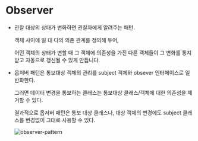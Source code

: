 # Observer


* 관찰 대상의 상태가 변화하면 관찰자에게 알려주는 패턴.
  
  객체 사이에 일 대 다의 의존 관계를 정의해 두어,

  어떤 객체의 상태가 변할 때 그 객체에 의존성을 가진 다른 객체들이 그 변화를 통지받고 자동으로 갱신될 수 있게 만듭니다. 

* 옵저버 패턴은 통보대상 객체의 관리를 subject 객체와 obsever 인터페이스로 일반화한다.

  그러면 데이터 변경을 통보하는 클래스는 통보대상 클래스/객체에 대한 의존성을 제거할 수 있다.
  
  결과적으로 옵저버 패턴은 통보 대상 클래스나, 대상 객체의 변경에도 subject 클래스를 변경없이 그대로 사용할 수 있다.

  ![observer-pattern](https://github.com/haji8-thehaji/lecture-java/blob/main/download/java-designpattern/16.Observer/observer-pattern.png?raw=true)
